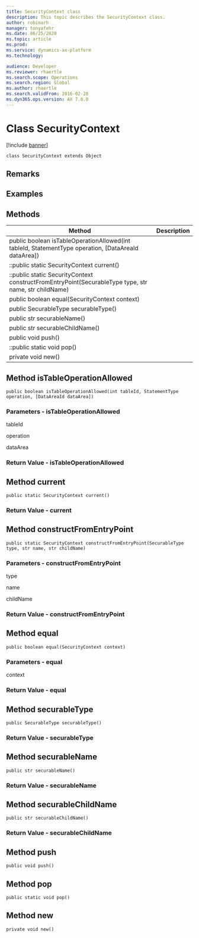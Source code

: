 ```yaml
---
title: SecurityContext class
description: This topic describes the SecurityContext class.
author: robinarh
manager: tonyafehr
ms.date: 06/25/2020
ms.topic: article
ms.prod: 
ms.service: dynamics-ax-platform
ms.technology: 

audience: Developer
ms.reviewer: rhaertle
ms.search.scope: Operations
ms.search.region: Global
ms.author: rhaertle
ms.search.validFrom: 2016-02-28
ms.dyn365.ops.version: AX 7.0.0
---
```


# Class SecurityContext

[!include [banner](../includes/banner.md)]

```xpp
class SecurityContext extends Object
```

## Remarks

## Examples

## Methods

| Method                                                                                                | Description |
|-------------------------------------------------------------------------------------------------------|-------------|
| public boolean isTableOperationAllowed(int tableId, StatementType operation, \[DataAreaId dataArea\]) |             |
| ::public static SecurityContext current()                                                             |             |
| ::public static SecurityContext constructFromEntryPoint(SecurableType type, str name, str childName)  |             |
| public boolean equal(SecurityContext context)                                                         |             |
| public SecurableType securableType()                                                                  |             |
| public str securableName()                                                                            |             |
| public str securableChildName()                                                                       |             |
| public void push()                                                                                    |             |
| ::public static void pop()                                                                            |             |
| private void new()                                                                                    |             |

## Method isTableOperationAllowed

```xpp
public boolean isTableOperationAllowed(int tableId, StatementType operation, [DataAreaId dataArea])
```

### Parameters - isTableOperationAllowed

tableId  

<!-- -->

operation  

<!-- -->

dataArea  

### Return Value - isTableOperationAllowed

## Method current

```xpp
public static SecurityContext current()
```

### Return Value - current

## Method constructFromEntryPoint

```xpp
public static SecurityContext constructFromEntryPoint(SecurableType type, str name, str childName)
```

### Parameters - constructFromEntryPoint

type  

<!-- -->

name  

<!-- -->

childName  

### Return Value - constructFromEntryPoint

## Method equal

```xpp
public boolean equal(SecurityContext context)
```

### Parameters - equal

context  

### Return Value - equal

## Method securableType

```xpp
public SecurableType securableType()
```

### Return Value - securableType

## Method securableName

```xpp
public str securableName()
```

### Return Value - securableName

## Method securableChildName

```xpp
public str securableChildName()
```

### Return Value - securableChildName

## Method push

```xpp
public void push()
```

## Method pop

```xpp
public static void pop()
```

## Method new

```xpp
private void new()
```

